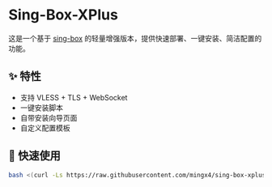 # Sing-Box-XPlus

这是一个基于 [sing-box](https://github.com/SagerNet/sing-box) 的轻量增强版本，提供快速部署、一键安装、简洁配置的功能。

## ✨ 特性

- 支持 VLESS + TLS + WebSocket
- 一键安装脚本
- 自带安装向导页面
- 自定义配置模板

## 🧪 快速使用

```bash
bash <(curl -Ls https://raw.githubusercontent.com/mingx4/sing-box-xplus/master/sb.sh)
